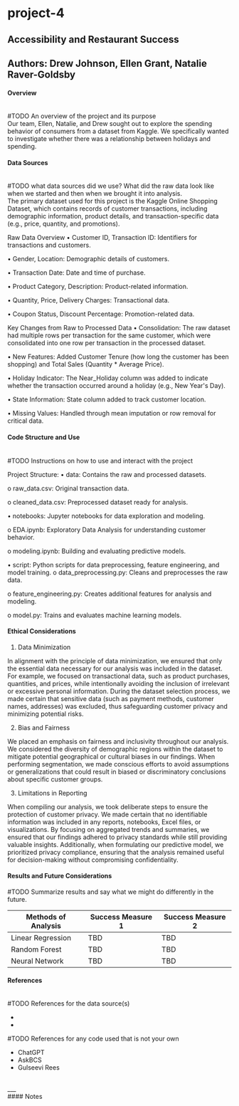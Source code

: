 # project-4
## Accessibility and Restaurant Success
## Authors: Drew Johnson, Ellen Grant, Natalie Raver-Goldsby

#### Overview
<br>#TODO An overview of the project and its purpose</br>
Our team, Ellen, Natalie, and Drew sought out to explore the spending behavior of consumers from a dataset from Kaggle. We specifically wanted to investigate whether there was a relationship between holidays and spending. 

#### Data Sources
<br>#TODO what data sources did we use? What did the raw data look like when we started and then when we brought it into analysis.</br>
The primary dataset used for this project is the Kaggle Online Shopping Dataset, which contains records of customer transactions, including demographic information, product details, and transaction-specific data (e.g., price, quantity, and promotions).

Raw Data Overview
•	Customer ID, Transaction ID: Identifiers for transactions and customers.

•	Gender, Location: Demographic details of customers.

•	Transaction Date: Date and time of purchase.

•	Product Category, Description: Product-related information.

•	Quantity, Price, Delivery Charges: Transactional data.

•	Coupon Status, Discount Percentage: Promotion-related data.

Key Changes from Raw to Processed Data
•	Consolidation: The raw dataset had multiple rows per transaction for the same customer, which were consolidated into one row per transaction in the processed dataset.

•	New Features: Added Customer Tenure (how long the customer has been shopping) and Total Sales (Quantity * Average Price).

•	Holiday Indicator: The Near_Holiday column was added to indicate whether the transaction occurred around a holiday (e.g., New Year's Day).

•	State Information: State column added to track customer location.

•	Missing Values: Handled through mean imputation or row removal for critical data.


  
#### Code Structure and Use
<br>#TODO Instructions on how to use and interact with the project</br>

Project Structure:
•	data: Contains the raw and processed datasets.

  o	raw_data.csv: Original transaction data.
  
  o	cleaned_data.csv: Preprocessed dataset ready for analysis.
  
•	notebooks: Jupyter notebooks for data exploration and modeling.

  o	EDA.ipynb: Exploratory Data Analysis for understanding customer behavior.
  
  o	modeling.ipynb: Building and evaluating predictive models.
  
•	script: Python scripts for data preprocessing, feature engineering, and model training.
  o	data_preprocessing.py: Cleans and preprocesses the raw data.
  
  o	feature_engineering.py: Creates additional features for analysis and modeling.
  
  o	model.py: Trains and evaluates machine learning models.


  
#### Ethical Considerations

1.	Data Minimization
   
In alignment with the principle of data minimization, we ensured that only the essential data necessary for our analysis was included in the dataset. For example, we focused on transactional data, such as product purchases, quantities, and prices, while intentionally avoiding the inclusion of irrelevant or excessive personal information. During the dataset selection process, we made certain that sensitive data (such as payment methods, customer names, addresses) was excluded, thus safeguarding customer privacy and minimizing potential risks.

2.	Bias and Fairness

We placed an emphasis on fairness and inclusivity throughout our analysis. We considered the diversity of demographic regions within the dataset to mitigate potential geographical or cultural biases in our findings. When performing segmentation, we made conscious efforts to avoid assumptions or generalizations that could result in biased or discriminatory conclusions about specific customer groups.

3.	Limitations in Reporting
   
When compiling our analysis, we took deliberate steps to ensure the protection of customer privacy. We made certain that no identifiable information was included in any reports, notebooks, Excel files, or visualizations. By focusing on aggregated trends and summaries, we ensured that our findings adhered to privacy standards while still providing valuable insights. Additionally, when formulating our predictive model, we prioritized privacy compliance, ensuring that the analysis remained useful for decision-making without compromising confidentiality.


#### Results and Future Considerations 
#TODO Summarize results and say what we might do differently in the future. 


| Methods of Analysis  | Success Measure 1 | Success Measure 2 |
| ------------- | ------------- | ------------- |
| Linear Regression  | TBD  | TBD  |
| Random Forest  | TBD  | TBD  |
| Neural Network  | TBD  | TBD  |

#### References
<br>#TODO References for the data source(s)</br>
<ul>
  <li></li>
  <li></li>
</ul>
#TODO References for any code used that is not your own
<ul>
  <li>ChatGPT</li> 
  <li>AskBCS</li> 
  <li>Gulseevi Rees</li> 
</ul>
<br>___</br>
#### Notes

